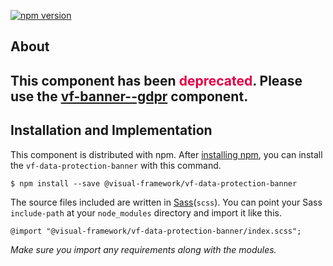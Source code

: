 [![npm version](https://badge.fury.io/js/%40visual-framework%2Fvf-data-protection-banner.svg)](https://badge.fury.io/js/%40visual-framework%2Fvf-data-protection-banner)

## About

<h2>This component has been <span style="color: rgb(228, 0, 70);">deprecated</span>. Please use the <a class="vf-link" href="../detail/vf-summary-job">vf-banner--gdpr</a> component.</h2>

## Installation and Implementation

This component is distributed with npm. After [installing npm](https://www.npmjs.com/get-npm), you can install the `vf-data-protection-banner` with this command.

```
$ npm install --save @visual-framework/vf-data-protection-banner
```

The source files included are written in [Sass](http://sass-lang.com)(`scss`). You can point your Sass `include-path` at your `node_modules` directory and import it like this.

```
@import "@visual-framework/vf-data-protection-banner/index.scss";
```

_Make sure you import any requirements along with the modules._
